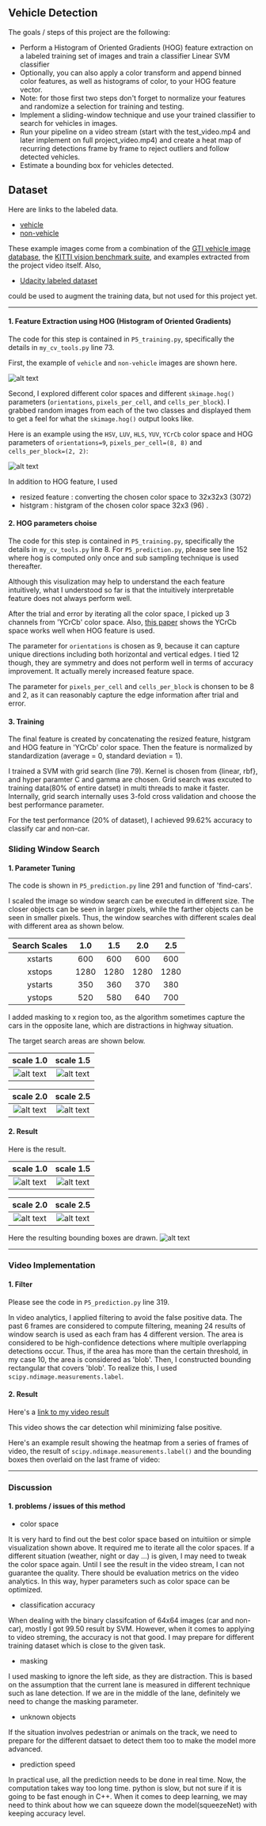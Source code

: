 ## Vehicle Detection

The goals / steps of this project are the following:

* Perform a Histogram of Oriented Gradients (HOG) feature extraction on a labeled training set of images and train a classifier Linear SVM classifier
* Optionally, you can also apply a color transform and append binned color features, as well as histograms of color, to your HOG feature vector. 
* Note: for those first two steps don't forget to normalize your features and randomize a selection for training and testing.
* Implement a sliding-window technique and use your trained classifier to search for vehicles in images.
* Run your pipeline on a video stream (start with the test_video.mp4 and later implement on full project_video.mp4) and create a heat map of recurring detections frame by frame to reject outliers and follow detected vehicles.
* Estimate a bounding box for vehicles detected.


## Dataset

Here are links to the labeled data.
* [vehicle](https://s3.amazonaws.com/udacity-sdc/Vehicle_Tracking/vehicles.zip)
* [non-vehicle](https://s3.amazonaws.com/udacity-sdc/Vehicle_Tracking/non-vehicles.zip)

These example images come from a combination of the [GTI vehicle image database](http://www.gti.ssr.upm.es/data/Vehicle_database.html), the
[KITTI vision benchmark suite](http://www.cvlibs.net/datasets/kitti/),
and examples extracted from the project video itself.
Also,

* [Udacity labeled dataset](https://github.com/udacity/self-driving-car/tree/master/annotations)

could be used to augment the training data, but not used for this project yet.

[//]: # (Image References)
[image1]: ./examples/car_not_car.png
[image2]: ./examples/HOG_example_good.png
[image3]: ./examples/sliding_windows.jpg
[image4]: ./examples/sliding_window.jpg
[image5]: ./examples/bboxes_and_heat.png
[image6]: ./examples/labels_map.png
[image7]: ./examples/output_bboxes.png
[video1]: ./project_video.mp4

[image_r1]: ./examples/result1.png
[image_r2]: ./examples/result2.png
[image_r3]: ./examples/result3.png
[image_r4]: ./examples/result4.png
[image_t1]: ./examples/target1.png
[image_t2]: ./examples/target2.png
[image_t3]: ./examples/target3.png
[image_t4]: ./examples/target4.png
[image_final]: ./examples/final.png

---

#### 1. Feature Extraction using HOG (Histogram of Oriented Gradients)

The code for this step is contained in `P5_training.py`, specifically
the details in `my_cv_tools.py` line 73.

First, the example of `vehicle` and `non-vehicle` images are shown
here.

![alt text][image1]

Second, I explored different color spaces and different
`skimage.hog()` parameters (`orientations`, `pixels_per_cell`, and
`cells_per_block`).  I grabbed random images from each of the two
classes and displayed them to get a feel for what the `skimage.hog()`
output looks like.

Here is an example using the `HSV`, `LUV`, `HLS`, `YUV`, `YCrCb` color
space and HOG parameters of `orientations=9`, `pixels_per_cell=(8, 8)`
and `cells_per_block=(2, 2)`:

![alt text][image2]

In addition to HOG feature, I used
* resized feature : converting the chosen color space to 32x32x3 (3072)
* histgram : histgram of  the chosen color space 32x3 (96)
.

#### 2. HOG parameters choise

The code for this step is contained in `P5_training.py`, specifically
the details in `my_cv_tools.py` line 8. For `P5_prediction.py`, please
see line 152 where hog is computed only once and sub sampling technique
is used thereafter.

Although this visulization may help to understand the each feature
intuitively, what I understood so far is that the intuitively
interpretable feature does not always perform well.

After the trial and error by iterating all the color space, I picked
up 3 channels from 'YCrCb' color space. Also, [this
paper](https://pure.tue.nl/ws/files/3283178/Metis245392.pdf) shows the
YCrCb space works well when HOG feature is used.

The parameter for `orientations` is chosen as 9, because it can
capture unique directions including both horizontal and vertical
edges. I tied 12 though, they are symmetry and does not perform well
in terms of accuracy improvement. It actually merely increased feature
space.

The parameter for `pixels_per_cell` and `cells_per_block` is chonsen
to be 8 and 2, as it can reasonably capture the edge information after
trial and error.

#### 3. Training

The final feature is created by concatenating the resized feature,
histgram and HOG feature in 'YCrCb' color space. Then the feature is
normalized by standardization (average = 0, standard deviation = 1).

I trained a SVM with grid search (line 79). Kernel is chosen from
{linear, rbf}, and hyper paramter C and gamma are chosen. Grid search
was excuted to training data(80% of entire datset) in multi threads to
make it faster. Internally, grid search internally uses 3-fold cross
validation and choose the best performance parameter.

For the test performance (20% of dataset), I achieved 99.62% accuracy
to classify car and non-car.

### Sliding Window Search

#### 1. Parameter Tuning
The code is shown in `P5_prediction.py` line 291 and function of 'find-cars'.

I scaled the image so window search can be executed in different size.
The closer objects can be seen in larger pixels, while the farther
objects can be seen in smaller pixels. Thus, the window searches with
different scales deal with different area as shown below.

 Search Scales | 1.0 | 1.5 | 2.0 | 2.5 
:-----------:|:---:|:---:|:---:|:---:
 xstarts  | 600 | 600 | 600 | 600 
 xstops  | 1280 | 1280 | 1280 | 1280 
 ystarts  | 350 | 360 | 370 | 380 
 ystops  | 520 | 580 | 640 | 700

I added masking to x region too, as the algorithm sometimes capture
the cars in the opposite lane, which are distractions in highway
situation.

The target search areas are shown below.

scale 1.0              |    scale 1.5
:-------------------------:|:-------------------------:
![alt text][image_t1]      |      ![alt text][image_t2]

scale 2.0              |    scale 2.5
:-------------------------:|:-------------------------:
![alt text][image_t3]      |      ![alt text][image_t4]


#### 2. Result

Here is the result.

scale 1.0              |    scale 1.5
:-------------------------:|:-------------------------:
![alt text][image_r1]      |      ![alt text][image_r2]

scale 2.0              |    scale 2.5
:-------------------------:|:-------------------------:
![alt text][image_r3]      |      ![alt text][image_r4]

Here the resulting bounding boxes are drawn.
![alt text][image_final]

---



### Video Implementation

#### 1. Filter
Please see the code in `P5_prediction.py` line 319.

In video analytics, I applied filtering to avoid the false positive
data.  The past 6 frames are considered to compute filtering, meaning
24 results of window search is used as each fram has 4 different
version. The area is considered to be high-confidence detections where
multiple overlapping detections occur. Thus, if the area has more than
the certain threshold, in my case 10, the area is considered as
'blob'. Then, I constructed bounding rectangular that covers
'blob'. To realize this, I used `scipy.ndimage.measurements.label`.

#### 2. Result

Here's a [link to my video result](./project_video_out.mp4)

This video shows the car detection whil minimizing false positive.

Here's an example result showing the heatmap from a series of frames
of video, the result of `scipy.ndimage.measurements.label()` and the
bounding boxes then overlaid on the last frame of video:

---

### Discussion

#### 1. problems / issues of this method

* color space

It is very hard to find out the best color space based on intuitiion
or simple visualization shown above. It required me to iterate all the
color spaces. If a different situation (weather, night or day ...) is
given, I may need to tweak the color space again. Until I see the
result in the video stream, I can not guarantee the quality. There
should be evaluation metrics on the video analytics. In this way,
hyper parameters such as color space can be optimized.

* classification accuracy

When dealing with the binary classifcation of 64x64 images (car and
non-car), mostly I got 99.50 result by SVM. However, when it comes to
applying to video streming, the accuracy is not that good. I may
prepare for different training dataset which is close to the given
task. 

* masking

I used masking to ignore the left side, as they are distraction.  This
is based on the assumption that the current lane is measured in
different technique such as lane detection. If we are in the middle of
the lane, definitely we need to change the masking parameter.

* unknown objects

If the situation involves pedestrian or animals on the track, we need
to prepare for the different datsaet to detect them too to make the
model more advanced.

* prediction speed

In practical use, all the prediction needs to be done in real time.
Now, the computation takes way too long time. python is slow, but not
sure if it is going to be fast enough in C++. When it comes to deep
learning, we may need to think about how we can squeeze down the
model(squeezeNet) with keeping accuracy level.
